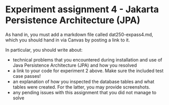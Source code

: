 # Experiment assignment 4 - Jakarta Persistence Architecture (JPA)

As hand in, you must add a markdown file called dat250-expass4.md, which you should hand in via Canvas by posting a link to it.

In particular, you should write about:

- technical problems that you encountered during installation and use of Java Persistence Architecture (JPA) and how you resolved
- a link to your code for experiment 2 above. Make sure the included test case passes!
- an explanation of how you inspected the database tables and what tables were created. For the latter, you may provide screenshots.
- any pending issues with this assignment that you did not manage to solve

